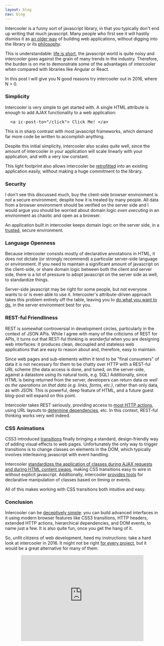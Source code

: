 ```yaml
---
layout: blog
nav: blog
---
```


Intercooler is a funny sort of javascript library, in that you typically don't end up writing that much javascript.  Many people 
who first see it will hastily dismiss it as [an older way](http://2.bp.blogspot.com/-KYftkSiFvq4/T9VUCZ1iAiI/AAAAAAAABz4/H3pOtXlT7Kk/s1600/clinteastwood.jpg)
of building web applications, without digging into the library or its 
[philosophy](https://upload.wikimedia.org/wikipedia/commons/9/98/Sanzio_01_Plato_Aristotle.jpg).

This is understandable: [life is short](https://austraalien.files.wordpress.com/2013/10/baby-yolo.jpg), the javascript 
world is quite noisy and intercooler goes against the grain of many trends in the industry.  Therefore, the burden is on 
me to demonstrate some of the advantages of intercooler when compared with libraries like Angular or React.

In this post I will give you N good reasons try intercooler out in 2016, where N > 0.  

### Simplicity

Intercooler is very simple to get started with.  A single HTML attribute is enough to add AJAX functionality to a 
web application:

<pre>
  &lt;a ic-post-to="/click"> Click Me! &lt;/a>
</pre>

This is in sharp contrast with most javascript frameworks, which demand far more code be written to accomplish anything.

Despite this initial simplicity, intercooler also scales quite well, since the amount of intercooler in your application
will scale linearly with your application, and with a very low constant.

This light footprint also allows intercooler be [retrofitted](http://www.dravenstales.ch/wp-content/uploads/2009/08/tifi-mmmpringles.jpg) into an existing application easily, without making a huge 
commitment to the library.

### Security

I don't see this discussed much, buy the client-side browser environment is *not* a secure environment, despite how it 
is treated by many people.  All data from a browser environment should be verified on the server side and I would argue 
you should be worried about domain logic *even executing* in an environment as chaotic and open as a browser.

An application built in intercooler keeps domain logic on the server side, in a 
[trusted](http://www.quickmeme.com/img/2a/2afb26e85dbd25d09c0275c619d04519e2b58d145e9a8b330935fdde74dab27b.jpg), secure environment.

### Language Openness

Because intercooler consists mostly of declarative annotations in HTML, it does not dictate (or strongly
recommend) a particular server-side language or environment.  If you need to maintain a significant amount of javascript 
on the client-side, or share domain logic between both the client and server side, there is a lot of pressure to 
adopt javascript on the server side as well, to standardize things.

Server-side javascript may be right for some people, but not everyone wants to or is even able to use it.  Intercooler's
attribute-driven approach takes this problem entirely off the table, leaving you to
[do what you want to do](https://s-media-cache-ak0.pinimg.com/736x/97/f0/9d/97f09d42e177e00e5c4dae7929ce774d.jpg), 
in the server environment best for you.  

### REST-ful Friendliness

REST is somewhat controversial in development circles, particularly in the context of JSON APIs.  While I agree
with many of the criticisms of REST for APIs, it turns out that REST-ful thinking is *wonderful* when you are
designing web interfaces: it produces clean, decoupled and stateless web applications that are easy to reason about and,
therefore, easy to maintain.  

Since web pages and sub-elements within it tend to be "final consumers" of data it is not 
necessary for them to be chatty over HTTP with a REST-ful URL scheme (the data access is done, and tuned, on the 
server-side, against a datastore using its natural tools, e.g. SQL)  Additionally, since HTML is being returned from
the server, developers can return data *as well as the operations on that data (e.g. links, forms, etc.)*, rather than
only data, as with JSON.  This is powerful, deep feature of HTML, and a future guest blog-post will expand on this point.

Intercooler takes REST seriously, providing access to [most HTTP actions](/docs.html#core_attributes), using URL layouts 
to [determine dependencies](/docs.html#dependencies), etc.  In this context, REST-ful thinking works very well indeed.

### CSS Animations

CSS3 introduced [transitions](https://developer.mozilla.org/en-US/docs/Web/CSS/CSS_Transitions/Using_CSS_transitions)
finally bringing a standard, design-friendly way of adding visual effects to web pages.  Unfortunately the only way
to trigger transitions is to change classes on elements in the DOM, which typically involves interleaving javascript
with event handling.

Intercooler [standardizes the application of classes during AJAX requests and during HTML content swaps](/docs.html#transitions), 
making CSS transitions easy to wire in without explicit javascript.  Additionally, intercooler [provides tools](/docs.html#client-side) for declarative 
manipulation of classes based on timing or events.

All of this makes working with CSS transitions both intuitive and easy.

### Conclusion

Intercooler can be [deceptively simple](https://bodhitreepose.files.wordpress.com/2014/06/bruce-lee-simplicity-is-the-key-2-brilliance.jpg): 
you can build advanced interfaces in it using modern browser features like CSS3 transitions, HTTP headers, extended HTTP actions,
hierarchical dependencies, and DOM events, to name just a few.  It is also quite fun, once you get the hang of it.

So, unfit citizens of web development, heed my instructions: take a hard look at intercooler in 2016.  It might 
not be right [for every project](https://fir.sh/projects/jsnes/), but it would be a great alternative for many of them.


<center>
<iframe width="400" height="280" src="https://www.youtube.com/embed/F_d4VDDfjpA" frameborder="0"></iframe>
</center>


